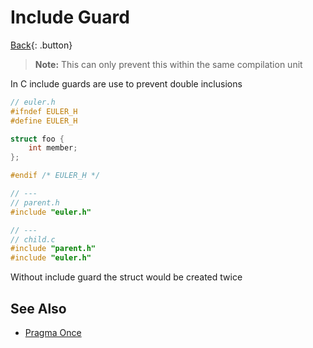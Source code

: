 # Include Guard

[Back](../../index.md){: .button}

> **Note:** This can only prevent this within the same compilation unit

In C include guards are use to prevent double inclusions

```cpp
// euler.h
#ifndef EULER_H
#define EULER_H

struct foo {
    int member;
};

#endif /* EULER_H */

// ---
// parent.h
#include "euler.h"

// ---
// child.c
#include "parent.h"
#include "euler.h"
```

Without include guard the struct would be created twice

## See Also

- [Pragma Once](../cplusplus/pragma-once.md)
